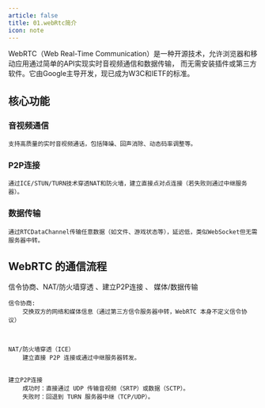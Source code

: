 ```yaml
---
article: false
title: 01.webRtc简介
icon: note
---
```


WebRTC（Web Real-Time Communication）是一种开源技术，允许浏览器和移动应用通过简单的API实现实时音视频通信和数据传输，
而无需安装插件或第三方软件。它由Google主导开发，现已成为W3C和IETF的标准。

## 核心功能
### 音视频通信
```text
支持高质量的实时音视频通话，包括降噪、回声消除、动态码率调整等。
```
### P2P连接
```text
通过ICE/STUN/TURN技术穿透NAT和防火墙，建立直接点对点连接（若失败则通过中继服务器）。
```
### 数据传输
```text
通过RTCDataChannel传输任意数据（如文件、游戏状态等），延迟低，类似WebSocket但无需服务器中转。
```


## WebRTC 的通信流程
信令协商、NAT/防火墙穿透 、建立P2P连接 、 媒体/数据传输
```text
信令协商:
    交换双方的网络和媒体信息（通过第三方信令服务器中转，WebRTC 本身不定义信令协议）
        


NAT/防火墙穿透（ICE）
    建立直接 P2P 连接或通过中继服务器转发。


建立P2P连接
    成功时：直接通过 UDP 传输音视频（SRTP）或数据（SCTP）。
    失败时：回退到 TURN 服务器中继（TCP/UDP）。



```




